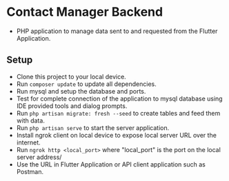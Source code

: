 # Contact Manager Backend
- PHP application to manage data sent to and requested from the Flutter Application.

## Setup
- Clone this project to your local device.
- Run `composer update` to update all dependencies.
- Run mysql and setup the database and ports.
- Test for complete connection of the application to mysql database using IDE provided tools and dialog prompts.
- Run `php artisan migrate: fresh --seed` to create tables and feed them with data.
- Run `php artisan serve` to start the server application.
- Install ngrok client on local device to expose local server URL over the internet.
- Run `ngrok http <local_port>` where "local_port" is the port on the local server address/
- Use the URL in Flutter Application or API client application such as Postman.
